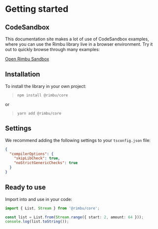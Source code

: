 # Getting started

## CodeSandbox

This documentation site makes a lot of use of CodeSandbox examples, where you can use the Rimbu library live in a browser environment. Try it out to quickly browse through many examples:

[Open Rimbu Sandbox](https://codesandbox.io/s/rimbu-sandbox-d4tbk?previewwindow=console&view=split&editorsize=65&moduleview=1&module=/src/index.ts ':target blank :class=btn')

## Installation

To install the library in your own project:

> `npm install @rimbu/core`

or

> `yarn add @rimbu/core`

## Settings

We recommend adding the following settings to your `tsconfig.json` file:

```json
{
  "compilerOptions": {
    "skipLibCheck": true,
    "noStrictGenericChecks": true
  }
}
```

## Ready to use

Import into and use in your code:

```ts
import { List, Stream } from '@rimbu/core';

const list = List.from(Stream.range({ start: 2, amount: 64 }));
console.log(list.toString());
```
